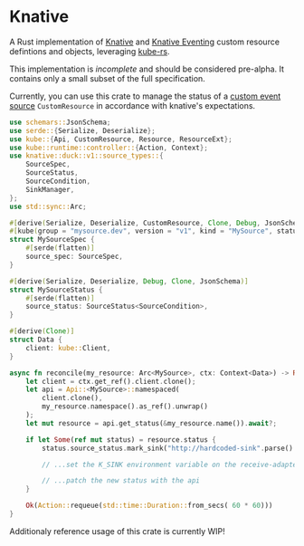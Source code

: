 # Knative

A Rust implementation of [Knative][knative] and [Knative Eventing][keventing] custom resource defintions and objects, leveraging [kube-rs][kubers].

This implementation is *incomplete* and should be considered pre-alpha. It contains only a small subset of the full specification.

Currently, you can use this crate to manage the status of a [custom event source][keventing-custom-source] `CustomResource` in accordance with knative's expectations.

```rust
use schemars::JsonSchema;
use serde::{Serialize, Deserialize};
use kube::{Api, CustomResource, Resource, ResourceExt};
use kube::runtime::controller::{Action, Context};
use knative::duck::v1::source_types::{
    SourceSpec,
    SourceStatus,
    SourceCondition,
    SinkManager,
};
use std::sync::Arc;

#[derive(Serialize, Deserialize, CustomResource, Clone, Debug, JsonSchema)]
#[kube(group = "mysource.dev", version = "v1", kind = "MySource", status = "MySourceStatus", namespaced)]
struct MySourceSpec {
    #[serde(flatten)]
    source_spec: SourceSpec,
}

#[derive(Serialize, Deserialize, Debug, Clone, JsonSchema)]
struct MySourceStatus {
    #[serde(flatten)]
    source_status: SourceStatus<SourceCondition>,
}

#[derive(Clone)]
struct Data {
    client: kube::Client,
}

async fn reconcile(my_resource: Arc<MySource>, ctx: Context<Data>) -> Result<Action, kube::Error> {
    let client = ctx.get_ref().client.clone();
    let api = Api::<MySource>::namespaced(
        client.clone(),
        my_resource.namespace().as_ref().unwrap()
    );
    let mut resource = api.get_status(&my_resource.name()).await?;

    if let Some(ref mut status) = resource.status {
        status.source_status.mark_sink("http://hardcoded-sink".parse().unwrap());

        // ...set the K_SINK environment variable on the receive-adapter that this controller manages

        // ...patch the new status with the api
    }

    Ok(Action::requeue(std::time::Duration::from_secs( 60 * 60)))
}
```

Additionaly reference usage of this crate is currently WIP!

[knative]: https://knative.dev/docs/
[keventing]: https://github.com/knative/eventing
[keventing-custom-source]: https://knative.dev/docs/eventing/custom-event-source/custom-event-source/#required-components
[kubers]: https://github.com/kube-rs/kube-rs
